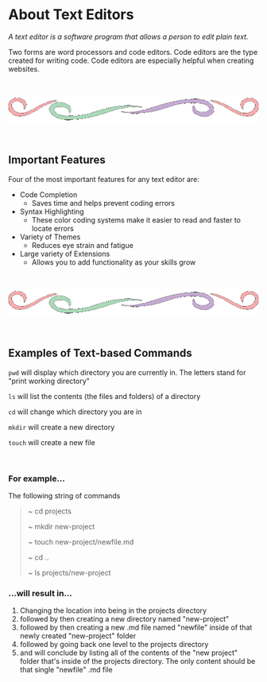 # About Text Editors

*A text editor is a software program that allows a person to edit plain text.*

Two forms are word processors and code editors.  Code editors are the type created for writing code.  Code editors are especially helpful when creating websites.

<br>

![divider line](divider.gif)

<br>

## Important Features

Four of the most important features for any text editor are:

+ Code Completion
  + Saves time and helps prevent coding errors
+ Syntax Highlighting
  + These color coding systems make it easier to read and faster to locate errors
+ Variety of Themes
  + Reduces eye strain and fatigue
+ Large variety of Extensions
  + Allows you to add functionality as your skills grow

<br>

![divider line](divider.gif)

<br>

## Examples of Text-based Commands

`pwd` will display which directory you are currently in.  The letters stand for "print working directory"

`ls` will list the contents (the files and folders) of a directory

`cd` will change which directory you are in

`mkdir` will create a new directory

`touch` will create a new file

<br>

### For example...

The following string of commands
> ~ cd projects
>
> ~ mkdir new-project
>
> ~ touch new-project/newfile.md
>
> ~ cd ..
>
> ~ ls projects/new-project

### ...will result in...

1. Changing the location into being in the projects directory
2. followed by then creating a new directory named "new-project"
3. followed by then creating a new .md file named "newfile" inside of that newly created "new-project" folder
4. followed by going back one level to the projects directory
5. and will conclude by listing all of the contents of the "new project" folder that's inside of the projects directory.  The only content should be that single "newfile" .md file
